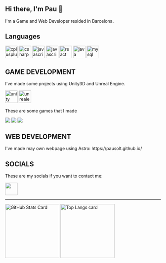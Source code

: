 ## Hi there, I'm Pau 👋

I'm a Game and Web Developer resided in Barcelona.

## Languages
<div align="left">
  <img src="https://cdn.jsdelivr.net/gh/devicons/devicon/icons/cplusplus/cplusplus-original.svg" height="40" alt="cplusplus logo"  />
  <img src="https://cdn.jsdelivr.net/gh/devicons/devicon/icons/csharp/csharp-original.svg" height="40" alt="csharp logo"  />
  <img src="https://cdn.jsdelivr.net/gh/devicons/devicon/icons/javascript/javascript-original.svg" height="40" alt="javascript logo"  />
  <img src="https://cdn.jsdelivr.net/gh/devicons/devicon@latest/icons/astro/astro-original.svg" height="40" alt="javascript logo"  />
  <img src="https://cdn.jsdelivr.net/gh/devicons/devicon/icons/react/react-original.svg" height="40" alt="react logo"  />
  <img src="https://cdn.jsdelivr.net/gh/devicons/devicon@latest/icons/java/java-original.svg" height="40" alt="java logo" />
  <img src="https://cdn.jsdelivr.net/gh/devicons/devicon@latest/icons/mysql/mysql-original.svg" height="40" alt="mysql logo"/>
</div>

## GAME DEVELOPMENT
<p>I've made some projects using Unity3D and Unreal Engine.</p>
<div>
  <img src="https://cdn.jsdelivr.net/gh/devicons/devicon/icons/unity/unity-original.svg" height="40" alt="unity logo"  />
  <img src="https://cdn.jsdelivr.net/gh/devicons/devicon/icons/unrealengine/unrealengine-original.svg" height="40" alt="unrealengine logo"  />
</div>
<p>These are some games that I made</p>
<a target="_blank" href=https://drhut94.itch.io/bilux><img src=https://img.itch.zone/aW1nLzIxMTc3MjYucG5n/315x250%23c/FDWqhD.png></a>
<a target="_blank" href=https://ottarastudio.itch.io/bekkus><img src=https://img.itch.zone/aW1nLzM0MTA2MzcucG5n/315x250%23c/18uncr.png ></a>
<a target="_blank" href=https://pausol.itch.io/star-taps><img src=https://img.itch.zone/aW1nLzU5MjI4NDcuanBn/315x250%23c/ih5pGx.jpg></a>

## WEB DEVELOPMENT
<p>I've made may own webpage using Astro: https://pausolt.github.io/</p>

## SOCIALS
<p>These are my socials if you want to contact me:</p>
<a href=https://www.linkedin.com/in/pau-sol%C3%A9-torralba-bb8b14176/><img src=https://cdn.jsdelivr.net/gh/devicons/devicon/icons/linkedin/linkedin-original.svg height="40"></a>

---

<picture>
  <source
    srcset="https://github-readme-stats.vercel.app/api?username=PauSolT&show_icons=true&bg_color=161b22&border_color=22222288&text_color=bbb"
    media="(prefers-color-scheme: dark)"
  />
  <source
    srcset="https://github-readme-stats.vercel.app/api?username=PauSolT&show_icons=true&bg_color=00000000&border_color=22222288&text_color=222"
    media="(prefers-color-scheme: light), (prefers-color-scheme: no-preference)"
  />
  <img height=175 align="center" src="https://github-readme-stats.vercel.app/api?username=picuu&show_icons=true&bg_color=00000000&border_color=22222288&text_color=bbb" alt="GitHub Stats Card" />
</picture>

<picture>
  <source
    srcset="https://github-readme-stats.vercel.app/api/top-langs/?username=picuu&layout=compact&bg_color=161b22&border_color=22222288&text_color=bbb"
    media="(prefers-color-scheme: dark)"
  />
  <source
    srcset="https://github-readme-stats.vercel.app/api/top-langs/?username=picuu&layout=compact&bg_color=00000000&border_color=22222288&text_color=222"
    media="(prefers-color-scheme: light), (prefers-color-scheme: no-preference)"
  />
  <img height=175 align="center" src="https://github-readme-stats.vercel.app/api/top-langs/?username=picuu&layout=compact&bg_color=00000000&border_color=22222288&text_color=bbb" alt="Top Langs card" />
</picture>
